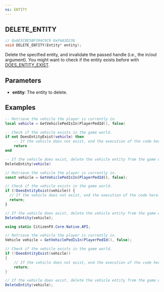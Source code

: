 ```yaml
---
ns: ENTITY
---
```


## DELETE_ENTITY

```c
// 0xAE3CBE5BF394C9C9 0xFAA3D236
void DELETE_ENTITY(Entity* entity);
```

Delete the specified entity, and invalidate the passed handle (i.e., the in/out argument).
You might want to check if the entity exists before with [DOES_ENTITY_EXIST](#_0x7239B21A38F536BA).

## Parameters
- **entity**: The entity to delete.

## Examples
```lua
-- Retrieve the vehicle the player is currently in. 
local vehicle = GetVehiclePedIsIn(PlayerPedId(), false)

-- Check if the vehicle exists in the game world.
if not DoesEntityExist(vehicle) then 
    -- If the vehicle does not exist, end the execution of the code here.
    return 
end

-- If the vehicle does exist, delete the vehicle entity from the game world.
DeleteEntity(vehicle)
```

```js
// Retrieve the vehicle the player is currently in.
const vehicle = GetVehiclePedIsIn(PlayerPedId(), false);

// Check if the vehicle exists in the game world.
if (!DoesEntityExist(vehicle)) {
  // If the vehicle does not exist, end the execution of the code here.
  return;
}

// If the vehicle does exist, delete the vehicle entity from the game world.
DeleteEntity(vehicle);
```

```cs
using static CitizenFX.Core.Native.API;

// Retrieve the vehicle the player is currently in.
Vehicle vehicle = GetVehiclePedIsIn(PlayerPedId(), false);

// Check if the vehicle exists in the game world.
if (!DoesEntityExist(vehicle))
{
    // If the vehicle does not exist, end the execution of the code here.
    return;
}

// If the vehicle does exist, delete the vehicle entity from the game world.
DeleteEntity(vehicle);
```